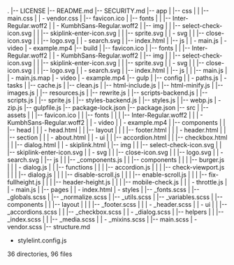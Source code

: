 .
|-- LICENSE
|-- README.md
|-- SECURITY.md
|-- app
|   |-- css
|   |   |-- main.css
|   |   - vendor.css
|   |-- favicon.ico
|   |-- fonts
|   |   |-- Inter-Regular.woff2
|   |   - KumbhSans-Regular.woff2
|   |-- img
|   |   |-- select-check-icon.svg
|   |   |-- skiplink-enter-icon.svg
|   |   |-- sprite.svg
|   |   - svg
|   |       |-- close-icon.svg
|   |       |-- logo.svg
|   |       - search.svg
|   |-- index.html
|   |-- js
|   |   - main.js
|   - video
|       - example.mp4
|-- build
|   |-- favicon.ico
|   |-- fonts
|   |   |-- Inter-Regular.woff2
|   |   - KumbhSans-Regular.woff2
|   |-- img
|   |   |-- select-check-icon.svg
|   |   |-- skiplink-enter-icon.svg
|   |   |-- sprite.svg
|   |   - svg
|   |       |-- close-icon.svg
|   |       |-- logo.svg
|   |       - search.svg
|   |-- index.html
|   |-- js
|   |   |-- main.js
|   |   - main.js.map
|   - video
|       - example.mp4
|-- gulp
|   |-- config
|   |   - paths.js
|   - tasks
|       |-- cache.js
|       |-- clean.js
|       |-- html-include.js
|       |-- html-minify.js
|       |-- images.js
|       |-- resources.js
|       |-- rewrite.js
|       |-- scripts-backend.js
|       |-- scripts.js
|       |-- sprite.js
|       |-- styles-backend.js
|       |-- styles.js
|       |-- webp.js
|       - zip.js
|-- gulpfile.js
|-- package-lock.json
|-- package.json
|-- src
|   |-- assets
|   |   |-- favicon.ico
|   |   |-- fonts
|   |   |   |-- Inter-Regular.woff2
|   |   |   - KumbhSans-Regular.woff2
|   |   - video
|   |       - example.mp4
|   |-- components
|   |   |-- head
|   |   |   - head.html
|   |   |-- layout
|   |   |   |-- footer.html
|   |   |   - header.html
|   |   |-- section
|   |   |   - about.html
|   |   - ui
|   |       |-- accordion.html
|   |       |-- checkbox.html
|   |       |-- dialog.html
|   |       - skiplink.html
|   |-- img
|   |   |-- select-check-icon.svg
|   |   |-- skiplink-enter-icon.svg
|   |   - svg
|   |       |-- close-icon.svg
|   |       |-- logo.svg
|   |       - search.svg
|   |-- js
|   |   |-- _components.js
|   |   |-- components
|   |   |   |-- burger.js
|   |   |   - dialog.js
|   |   |-- functions
|   |   |   |-- accordion.js
|   |   |   |-- check-viewport.js
|   |   |   |-- dialog.js
|   |   |   |-- disable-scroll.js
|   |   |   |-- enable-scroll.js
|   |   |   |-- fix-fullheight.js
|   |   |   |-- header-height.js
|   |   |   |-- mobile-check.js
|   |   |   - throttle.js
|   |   - main.js
|   |-- pages
|   |   - index.html
|   - styles
|       |-- _fonts.scss
|       |-- _globals.scss
|       |-- _normalize.scss
|       |-- _utils.scss
|       |-- _variables.scss
|       |-- components
|       |   |-- layout
|       |   |   |-- _footer.scss
|       |   |   - _header.scss
|       |   - ui
|       |       |-- _accordions.scss
|       |       |-- _checkbox.scss
|       |       - _dialog.scss
|       |-- helpers
|       |   |-- _index.scss
|       |   |-- _media.scss
|       |   - _mixins.scss
|       |-- main.scss
|       - vendor.scss
|-- structure.md
- stylelint.config.js

36 directories, 96 files
